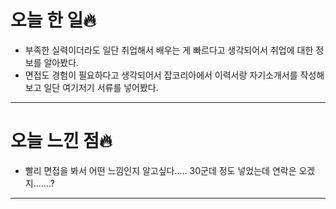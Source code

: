 # 오늘 한 일🔥

- 부족한 실력이더라도 일단 취업해서 배우는 게 빠르다고 생각되어서 취업에 대한 정보를 알아봤다.
- 면접도 경험이 필요하다고 생각되어서 잡코리아에서 이력서랑 자기소개서를 작성해보고 일단 여기저기 서류를 넣어봤다.

---

# 오늘 느낀 점🔥

- 빨리 면접을 봐서 어떤 느낌인지 알고싶다..... 30군데 정도 넣었는데 연락은 오겠지.......?

---
